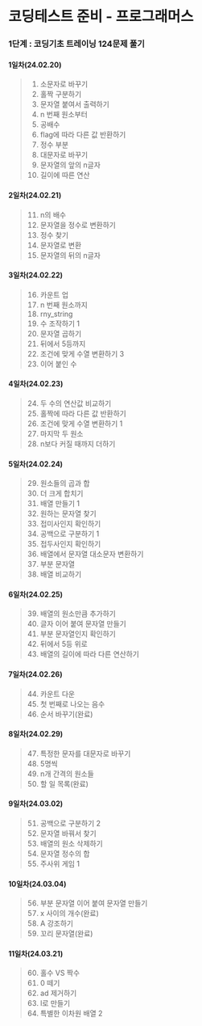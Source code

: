 # 코딩테스트 준비 - 프로그래머스
### 1단계 : 코딩기초 트레이닝 124문제 풀기
#### 1일차(24.02.20)
> 1. 소문자로 바꾸기
> 2. 홀짝 구분하기
> 3. 문자열 붙여서 출력하기
> 4. n 번째 원소부터
> 5. 공배수
> 6. flag에 따라 다른 값 반환하기
> 7. 정수 부분
> 8. 대문자로 바꾸기
> 9. 문자열의 앞의 n글자
> 10. 길이에 따른 연산
#### 2일차(24.02.21)
> 11. n의 배수
> 12. 문자열을 정수로 변환하기 
> 13. 정수 찾기 
> 14. 문자열로 변환 
> 15. 문자열의 뒤의 n글자
#### 3일차(24.02.22)
> 16. 카운트 업
> 17. n 번째 원소까지
> 18. rny_string
> 19. 수 조작하기 1
> 20. 문자열 곱하기
> 21. 뒤에서 5등까지
> 22. 조건에 맞게 수열 변환하기 3
> 23. 이어 붙인 수
#### 4일차(24.02.23)
> 24. 두 수의 연산값 비교하기
> 25. 홀짝에 따라 다른 값 반환하기
> 26. 조건에 맞게 수열 변환하기 1
> 27. 마지막 두 원소
> 28. n보다 커질 때까지 더하기
#### 5일차(24.02.24)
> 29. 원소들의 곱과 합
> 30. 더 크게 합치기
> 31. 배열 만들기 1
> 32. 원하는 문자열 찾기
> 33. 접미사인지 확인하기
> 34. 공백으로 구분하기 1
> 35. 접두사인지 확인하기
> 36. 배열에서 문자열 대소문자 변환하기
> 37. 부분 문자열
> 38. 배열 비교하기
#### 6일차(24.02.25)
> 39. 배열의 원소만큼 추가하기
> 40. 글자 이어 붙여 문자열 만들기
> 41. 부분 문자열인지 확인하기
> 42. 뒤에서 5등 위로
> 43. 배열의 길이에 따라 다른 연산하기
#### 7일차(24.02.26)
> 44. 카운트 다운
> 45. 첫 번째로 나오는 음수
> 46. 순서 바꾸기(완료)
#### 8일차(24.02.29)
> 47. 특정한 문자를 대문자로 바꾸기
> 48. 5명씩
> 49. n개 간격의 원소들
> 50. 할 일 목록(완료)
#### 9일차(24.03.02)
> 51. 공백으로 구분하기 2
> 52. 문자열 바꿔서 찾기
> 53. 배열의 원소 삭제하기
> 54. 문자열 정수의 합
> 55. 주사위 게임 1
#### 10일차(24.03.04)
> 56. 부분 문자열 이어 붙여 문자열 만들기
> 57. x 사이의 개수(완료)
> 58. A 강조하기
> 59. 꼬리 문자열(완료)
#### 11일차(24.03.21)
> 60. 홀수 VS 짝수
> 61. 0 떼기
> 62. ad 제거하기
> 63. l로 만들기
> 64. 특별한 이차원 배열 2

